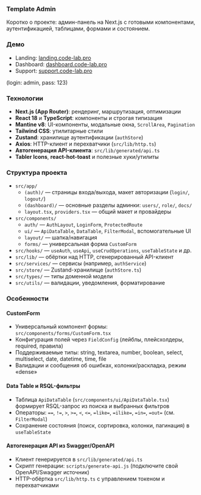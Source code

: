 ```
```
### Template Admin

Коротко о проекте: админ-панель на Next.js с готовыми компонентами, аутентификацией, таблицами, формами и состоянием. 

### Демо
- Landing: [landing.code-lab.pro](https://landing.code-lab.pro)
- Dashboard: [dashboard.code-lab.pro](https://dashboard.code-lab.pro/)
- Support: [support.code-lab.pro](https://support.code-lab.pro)

(login: admin, pass: 123)

### Технологии
- **Next.js (App Router)**: рендеринг, маршрутизация, оптимизации
- **React 18** и **TypeScript**: компоненты и строгая типизация
- **Mantine v8**: UI-компоненты, модальные окна, `ScrollArea`, `Pagination`
- **Tailwind CSS**: утилитарные стили
- **Zustand**: хранилище аутентификации (`authStore`)
- **Axios**: HTTP-клиент и перехватчики (`src/lib/http.ts`)
- **Автогенерация API-клиента**: `src/lib/generated/api.ts`
- **Tabler Icons**, **react-hot-toast** и полезные хуки/утилиты

### Структура проекта 
- `src/app/`
  - `(auth)/` — страницы входа/выхода, макет авторизации (`login/`, `logout/`)
  - `(dashboard)/` — основные разделы админки: `users/`, `role/`, `docs/`
  - `layout.tsx`, `providers.tsx` — общий макет и провайдеры
- `src/components/`
  - `auth/` — `AuthLayout`, `LoginForm`, `ProtectedRoute`
  - `ui/` — `ApiDataTable`, `DataTable`, `FilterModal`, вспомогательные UI
  - `layout/` — шапка/навигация
  - `forms/` — универсальная форма `CustomForm`
- `src/hooks/` — `useAuth`, `useApi`, `useCrudOperations`, `useTableState` и др.
- `src/lib/` — обёртки над HTTP, сгенерированный API-клиент
- `src/services/` — сервисы (например, `authService`)
- `src/store/` — Zustand-хранилище (`authStore.ts`)
- `src/types/` — типы доменной модели
- `src/utils/` — валидации, уведомления, форматирование

### Особенности
#### CustomForm
- Универсальный компонент формы: `src/components/forms/CustomForm.tsx`
- Конфигурация полей через `FieldConfig` (лейблы, плейсхолдеры, required, правила)
- Поддерживаемые типы: string, textarea, number, boolean, select, multiselect, date, datetime, time, file
- Валидации и сообщения об ошибках, колонки/раскладка, режим «dense»

#### Data Table и RSQL-фильтры
- Таблица `ApiDataTable` (`src/components/ui/ApiDataTable.tsx`) формирует RSQL-запрос из поиска и выбранных фильтров
- Операторы: `==`, `!=`, `>`, `>=`, `<`, `<=`, `=like=`, `=ilike=`, `=in=`, `=out=` (см. `FilterModal`)
- Сохранение состояния (поиск, сортировка, колонки, пагинация) в `useTableState`

#### Автогенерация API из Swagger/OpenAPI
- Клиент генерируется в `src/lib/generated/api.ts`
- Скрипт генерации: `scripts/generate-api.js` (подключите свой OpenAPI/Swagger источник)
- HTTP-обёртка `src/lib/http.ts` с управлением токеном и перехватчиками

























